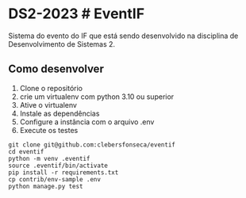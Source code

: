 # DS2-2023 # EventIF

Sistema do evento do IF que está sendo desenvolvido na disciplina de Desenvolvimento de Sistemas 2.

## Como desenvolver

1. Clone o repositório
2. crie um virtualenv com python 3.10 ou superior
3. Ative o virtualenv
4. Instale as dependências
5. Configure a instância com o arquivo .env
6. Execute os testes

```console
git clone git@github.com:clebersfonseca/eventif
cd eventif
python -m venv .eventif
source .eventif/bin/activate
pip install -r requirements.txt
cp contrib/env-sample .env
python manage.py test
```
